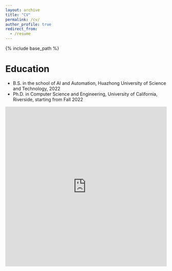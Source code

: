 ```yaml
---
layout: archive
title: "CV"
permalink: /cv/
author_profile: true
redirect_from:
  - /resume
---
```


{% include base_path %}

Education
======
* B.S. in the school of AI and Automation, Huazhong University of Science and Technology, 2022
* Ph.D. in Computer Science and Engineering, University of California, Riverside, starting from Fall 2022

<iframe src="https://github.com/HanLiii/HanLiii.github.io/raw/master/files/HanLi_Resume_Oct24.pdf" style="width:100%; height:500px;" frameborder="0"></iframe>
